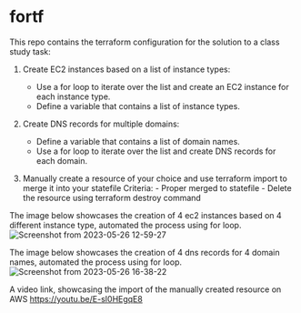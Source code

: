 # fortf

This repo contains the terraform configuration for the solution to a class study task:
1. Create EC2 instances based on a list of instance types:

    - Use a for loop to iterate over the list and create an EC2 instance for each instance type.
    - Define a variable that contains a list of instance types.

2. Create DNS records for multiple domains:
      - Define a variable that contains a list of domain names.
      - Use a for loop to iterate over the list and create DNS records for each domain.

3. Manually create a resource of your choice and use terraform import to merge it into your statefile
     Criteria:
        - Proper merged to statefile
        - Delete the resource using terraform destroy command

The image below showcases the creation of 4 ec2 instances based on 4 different instance type, automated the process using for loop.
![Screenshot from 2023-05-26 12-59-27](https://github.com/husseinalamutu/fortf/assets/94724734/8bdb076c-e1d7-4965-9de5-e3a28687c161)

The image below showcases the creation of 4 dns records for 4 domain names, automated the process using for loop.
![Screenshot from 2023-05-26 16-38-22](https://github.com/husseinalamutu/fortf/assets/94724734/0b63cffd-9ad2-4204-8499-ec13bfa02d42)


A video link, showcasing the import of the manually created resource on AWS
https://youtu.be/E-sI0HEgqE8
